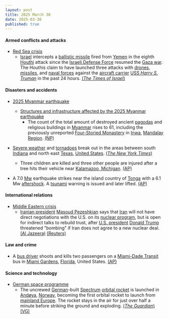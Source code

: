 ```yaml
---
layout: post
title: 2025 March 30
date: 2025-03-30
published: true
---
```



#### Armed conflicts and attacks

* [Red Sea crisis](https://en.wikipedia.org/wiki/Red_Sea_crisis "Red Sea crisis")
  * [Israel](https://en.wikipedia.org/wiki/Israel "Israel") intercepts a [ballistic missile](https://en.wikipedia.org/wiki/Ballistic_missile "Ballistic missile") fired from [Yemen](https://en.wikipedia.org/wiki/Houthi_controlled_territory_of_Yemen "Houthi controlled territory of Yemen") in the eighth [Houthi](https://en.wikipedia.org/wiki/Houthi "Houthi") attack since the [Israeli Defense Force](https://en.wikipedia.org/wiki/Israeli_Defense_Force "Israeli Defense Force") resumed the [Gaza war](https://en.wikipedia.org/wiki/Gaza_war "Gaza war"). The Houthis claim to have launched three attacks with [drones](https://en.wikipedia.org/wiki/Drone_warfare "Drone warfare"), [missiles](https://en.wikipedia.org/wiki/Missile "Missile"), and [naval forces](https://en.wikipedia.org/wiki/Yemeni_Navy "Yemeni Navy") against the [aircraft carrier](https://en.wikipedia.org/wiki/Aircraft_carrier "Aircraft carrier") [USS *Harry S. Truman*](https://en.wikipedia.org/wiki/USS_Harry_S._Truman "USS Harry S. Truman") in the past 24 hours. [(*The Times of Israel*)](https://www.timesofisrael.com/houthi-missile-triggers-sirens-in-central-israel-is-downed-en-route/)

#### Disasters and accidents

* [2025 Myanmar earthquake](https://en.wikipedia.org/wiki/2025_Myanmar_earthquake "2025 Myanmar earthquake")
  * [Structures and infrastructure affected by the 2025 Myanmar earthquake](https://en.wikipedia.org/wiki/List_of_populated_places_affected_by_the_2025_Myanmar_earthquake#Structures_and_infrastructure "List of populated places affected by the 2025 Myanmar earthquake")
    * The count of the total amount of destroyed ancient [pagodas](https://en.wikipedia.org/wiki/Pagoda "Pagoda") and religious buildings in [Myanmar](https://en.wikipedia.org/wiki/Myanmar "Myanmar") rises to 61, including the previously unreported [Four-Storied Monastery](https://en.wikipedia.org/wiki/Four-Storied_Monastery "Four-Storied Monastery") in [Inwa](https://en.wikipedia.org/wiki/Inwa "Inwa"), [Mandalay Region](https://en.wikipedia.org/wiki/Mandalay_Region "Mandalay Region"). [(NP)](https://npnewsmm.com/news/67e8f0ca7bc0d4471b7630bd)
* [Severe weather](https://en.wikipedia.org/wiki/Severe_weather "Severe weather") and [tornadoes](https://en.wikipedia.org/wiki/Tornadoes "Tornadoes") break out in the areas between south [Indiana](https://en.wikipedia.org/wiki/Indiana "Indiana") and north east [Texas](https://en.wikipedia.org/wiki/Texas "Texas"), [United States](https://en.wikipedia.org/wiki/United_States "United States"). [(*The New York Times*)](https://www.nytimes.com/2025/03/30/weather/tornado-storms-missouri-illinois.html)
  * Three children are killed and three other people are injured after a tree hits their vehicle near [Kalamazoo, Michigan](https://en.wikipedia.org/wiki/Kalamazoo%2C_Michigan "Kalamazoo, Michigan"). [(AP)](https://apnews.com/article/severe-weather-great-lakes-michigan-tennessee-southeast-7b35717298545424f50c9ca829ea0718)

* A 7.0 [Mw](https://en.wikipedia.org/wiki/Richter_scale "Richter scale") earthquake strikes near the island country of [Tonga](https://en.wikipedia.org/wiki/Tonga "Tonga") with a 6.1 Mw [aftershock](https://en.wikipedia.org/wiki/Aftershock "Aftershock"). A [tsunami](https://en.wikipedia.org/wiki/Tsunami "Tsunami") warning is issued and later lifted. [(AP)](https://apnews.com/article/tonga-earthquake-tsunami-warning-pacific-island-0bcaab5e5e83156846a65ed46556391e)

#### International relations

* [Middle Eastern crisis](https://en.wikipedia.org/wiki/Middle_Eastern_crisis_%282023%E2%80%93present%29 "Middle Eastern crisis (2023–present)")
  * [Iranian president](https://en.wikipedia.org/wiki/President_of_Iran "President of Iran") [Masoud Pezeshkian](https://en.wikipedia.org/wiki/Masoud_Pezeshkian "Masoud Pezeshkian") says that [Iran](https://en.wikipedia.org/wiki/Iran "Iran") will not have direct negotiations with the U.S. on its [nuclear program](https://en.wikipedia.org/wiki/Nuclear_program_of_Iran "Nuclear program of Iran"), but is open for indirect talks to rebuild trust, after [U.S. president](https://en.wikipedia.org/wiki/U.S._president "U.S. president") [Donald Trump](https://en.wikipedia.org/wiki/Donald_Trump "Donald Trump") threatened "bombing" if Iran does not agree to a new nuclear deal. [(Al Jazeera)](https://www.aljazeera.com/news/2025/3/30/iran-rejects-direct-nuclear-talks-with-trump-open-to-indirect-negotiations) [(Reuters)](https://www.reuters.com/world/trump-says-there-will-be-bombing-if-iran-does-not-make-nuclear-deal-2025-03-30/)

#### Law and crime

* A [bus driver](https://en.wikipedia.org/wiki/Bus_driver "Bus driver") shoots and kills two passengers on a [Miami-Dade Transit](https://en.wikipedia.org/wiki/Miami-Dade_Transit "Miami-Dade Transit") bus in [Miami Gardens](https://en.wikipedia.org/wiki/Miami_Gardens%2C_Florida "Miami Gardens, Florida"), [Florida](https://en.wikipedia.org/wiki/Florida "Florida"), United States. [(AP)](https://apnews.com/article/miami-gardens-florida-bus-driver-shooting-two-dead-109be47d17e0fac06eea3fed4ea38472)

#### Science and technology

* [German space programme](https://en.wikipedia.org/wiki/German_space_programme "German space programme")
  * The uncrewed [German](https://en.wikipedia.org/wiki/Germany "Germany")-built [Spectrum](https://en.wikipedia.org/wiki/Isar_Aerospace_Spectrum "Isar Aerospace Spectrum") [orbital rocket](https://en.wikipedia.org/wiki/Launch_vehicle "Launch vehicle") is launched in [Andøya](https://en.wikipedia.org/wiki/And%C3%B8ya "Andøya"), [Norway](https://en.wikipedia.org/wiki/Norway "Norway"), becoming the first orbital rocket to launch from [mainland Europe](https://en.wikipedia.org/wiki/Continental_Europe "Continental Europe"). The rocket stays in the air for just over half a minute before striking the ground and exploding. [(*The Guardian*)](https://www.theguardian.com/science/2025/mar/30/first-orbital-rocket-launched-europe-crashes-launch-spectrum) [(VG)](https://www.vg.no/nyheter/i/eM4vnO/andoeya-kan-bli-vitne-til-historisk-rakettoppskyting-soendag)
